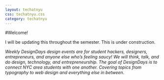 ```yaml
---
layout: techatnyu
css: techatnyu.css
category: techatnyu
---
```

#Welcome!

I will be updating this throughout the semester. This is under construction.

*Weekly DesignDays design events are for student hackers, designers, entrepreneurs, and anyone else who’s feeling saucy! We will think, talk, and do design, technology, and entrepreneurship. The goal of DesignDays is to connect NYC area students with one another. Covering topics from typography to web design and everything else in between.*